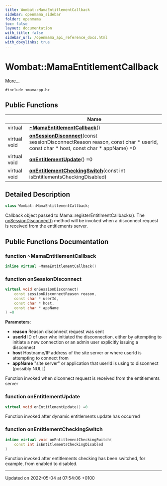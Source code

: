 ```yaml
---
title: Wombat::MamaEntitlementCallback
sidebar: openmama_sidebar
folder: openmama
toc: false
layout: documentation
with_title: false
sidebar_url: /openmama_api_reference_docs.html
with_doxylinks: true
---
```


# Wombat::MamaEntitlementCallback



 [More...](#detailed-description)


`#include <mamacpp.h>`

## Public Functions

|                | Name           |
| -------------- | -------------- |
| virtual | **[~MamaEntitlementCallback](classWombat_1_1MamaEntitlementCallback.html#function-~mamaentitlementcallback)**() |
| virtual void | **[onSessionDisconnect](classWombat_1_1MamaEntitlementCallback.html#function-onsessiondisconnect)**(const sessionDisconnectReason reason, const char * userId, const char * host, const char * appName) =0 |
| virtual void | **[onEntitlementUpdate](classWombat_1_1MamaEntitlementCallback.html#function-onentitlementupdate)**() =0 |
| virtual void | **[onEntitlementCheckingSwitch](classWombat_1_1MamaEntitlementCallback.html#function-onentitlementcheckingswitch)**(const int isEntitlementsCheckingDisabled) |

## Detailed Description

```cpp
class Wombat::MamaEntitlementCallback;
```


Callback object passed to Mama::registerEntitlmentCallbacks(). The [onSessionDisconnect()](classWombat_1_1MamaEntitlementCallback.html#function-onsessiondisconnect) method will be invoked when a disconnect request is received from the entitlements server. 

## Public Functions Documentation

### function ~MamaEntitlementCallback

```cpp
inline virtual ~MamaEntitlementCallback()
```


### function onSessionDisconnect

```cpp
virtual void onSessionDisconnect(
    const sessionDisconnectReason reason,
    const char * userId,
    const char * host,
    const char * appName
) =0
```


**Parameters**: 

  * **reason** Reason disconnect request was sent 
  * **userId** ID of user who initiated the disconnection, either by attempting to initiate a new connection or an admin user explicitly issuing a disconnect 
  * **host** Hostname/IP address of the site server or where userId is attempting to connect from 
  * **appName** "site server" or application that userId is using to disconnect (possibly NULL) 


Function invoked when diconnect request is received from the entitlements server 


### function onEntitlementUpdate

```cpp
virtual void onEntitlementUpdate() =0
```


Function invoked after dynamic entitlements update has occurred 


### function onEntitlementCheckingSwitch

```cpp
inline virtual void onEntitlementCheckingSwitch(
    const int isEntitlementsCheckingDisabled
)
```


Function invoked after entitlements checking has been switched, for example, from enabled to disabled. 


-------------------------------

Updated on 2022-05-04 at 07:54:06 +0100